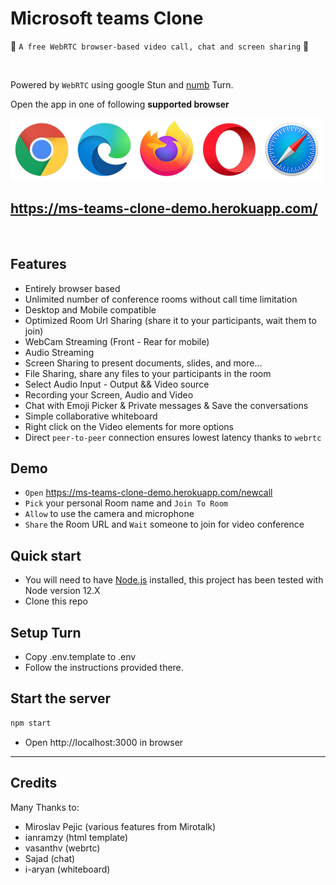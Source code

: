 # Microsoft teams Clone

🚀 `A free WebRTC browser-based video call, chat and screen sharing` 🚀

<br>

[//]: https://img.shields.io/badge/<LABEL>-<MESSAGE>-<COLOR>

Powered by `WebRTC` using google Stun and [numb](http://numb.viagenie.ca/) Turn.

Open the app in one of following **supported browser**

[//]: #![webrtc](www/images/webrtc.png)

[![Foo](www/images/browsers.png)](https://ms-teams-clone-demo.herokuapp.com/)

## https://ms-teams-clone-demo.herokuapp.com/

<br>

## Features

-   Entirely browser based
-   Unlimited number of conference rooms without call time limitation
-   Desktop and Mobile compatible
-   Optimized Room Url Sharing (share it to your participants, wait them to join)
-   WebCam Streaming (Front - Rear for mobile)
-   Audio Streaming
-   Screen Sharing to present documents, slides, and more...
-   File Sharing, share any files to your participants in the room
-   Select Audio Input - Output && Video source
-   Recording your Screen, Audio and Video
-   Chat with Emoji Picker & Private messages & Save the conversations
-   Simple collaborative whiteboard
-   Right click on the Video elements for more options
-   Direct `peer-to-peer` connection ensures lowest latency thanks to `webrtc`

## Demo

-   `Open` https://ms-teams-clone-demo.herokuapp.com/newcall
-   `Pick` your personal Room name and `Join To Room`
-   `Allow` to use the camera and microphone
-   `Share` the Room URL and `Wait` someone to join for video conference

## Quick start

-   You will need to have [Node.js](https://nodejs.org/en/blog/release/v12.22.1/) installed, this project has been tested with Node version 12.X
-   Clone this repo

## Setup Turn

-   Copy .env.template to .env
-   Follow the instructions provided there.

## Start the server

```js
npm start
```

-   Open http://localhost:3000 in browser

---

## Credits

Many Thanks to:

-   Miroslav Pejic (various features from Mirotalk)
-   ianramzy (html template)
-   vasanthv (webrtc)
-   Sajad (chat)
-   i-aryan (whiteboard)
